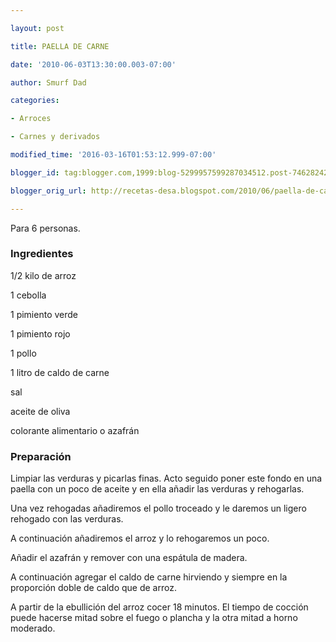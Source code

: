 ```yaml
---

layout: post

title: PAELLA DE CARNE

date: '2010-06-03T13:30:00.003-07:00'

author: Smurf Dad

categories:

- Arroces

- Carnes y derivados

modified_time: '2016-03-16T01:53:12.999-07:00'

blogger_id: tag:blogger.com,1999:blog-5299957599287034512.post-746282427873281178

blogger_orig_url: http://recetas-desa.blogspot.com/2010/06/paella-de-carne.html

---
```


Para 6 personas.

<h3>Ingredientes</h3>

1/2 kilo de arroz

1 cebolla

1 pimiento verde

1 pimiento rojo

1 pollo

1 litro de caldo de carne

sal

aceite de oliva

colorante alimentario o azafrán

<h3>Preparación</h3>

Limpiar las verduras y picarlas finas. Acto seguido poner este fondo en una paella con un poco de aceite y en ella añadir las verduras y rehogarlas.

Una vez rehogadas añadiremos el pollo troceado y le daremos un ligero rehogado con las verduras.

A continuación añadiremos el arroz y lo rehogaremos un poco.

Añadir el azafrán y remover con una espátula de madera.

A continuación agregar el caldo de carne hirviendo y siempre en la proporción doble de caldo que de arroz.

A partir de la ebullición del arroz cocer 18 minutos. El tiempo de cocción puede hacerse mitad sobre el fuego o plancha y la otra mitad a horno moderado.